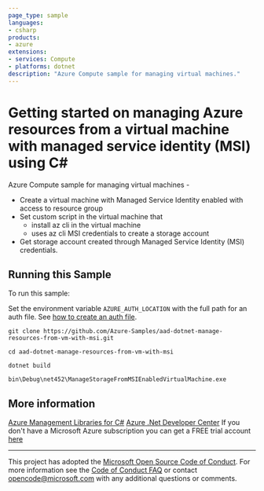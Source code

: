 ```yaml
---
page_type: sample
languages:
- csharp
products:
- azure
extensions:
- services: Compute
- platforms: dotnet
description: "Azure Compute sample for managing virtual machines."
---
```


# Getting started on managing Azure resources from a virtual machine with managed service identity (MSI) using C#

 Azure Compute sample for managing virtual machines -
   - Create a virtual machine with Managed Service Identity enabled with access to resource group
   - Set custom script in the virtual machine that
        - install az cli in the virtual machine
        - uses az cli MSI credentials to create a storage account
   - Get storage account created through Managed Service Identity (MSI) credentials.


## Running this Sample ##

To run this sample:

Set the environment variable `AZURE_AUTH_LOCATION` with the full path for an auth file. See [how to create an auth file](https://github.com/Azure/azure-libraries-for-net/blob/master/AUTH.md).

    git clone https://github.com/Azure-Samples/aad-dotnet-manage-resources-from-vm-with-msi.git

    cd aad-dotnet-manage-resources-from-vm-with-msi

    dotnet build

    bin\Debug\net452\ManageStorageFromMSIEnabledVirtualMachine.exe

## More information ##

[Azure Management Libraries for C#](https://github.com/Azure/azure-sdk-for-net/tree/Fluent)
[Azure .Net Developer Center](https://azure.microsoft.com/en-us/develop/net/)
If you don't have a Microsoft Azure subscription you can get a FREE trial account [here](http://go.microsoft.com/fwlink/?LinkId=330212)

---

This project has adopted the [Microsoft Open Source Code of Conduct](https://opensource.microsoft.com/codeofconduct/). For more information see the [Code of Conduct FAQ](https://opensource.microsoft.com/codeofconduct/faq/) or contact [opencode@microsoft.com](mailto:opencode@microsoft.com) with any additional questions or comments.
